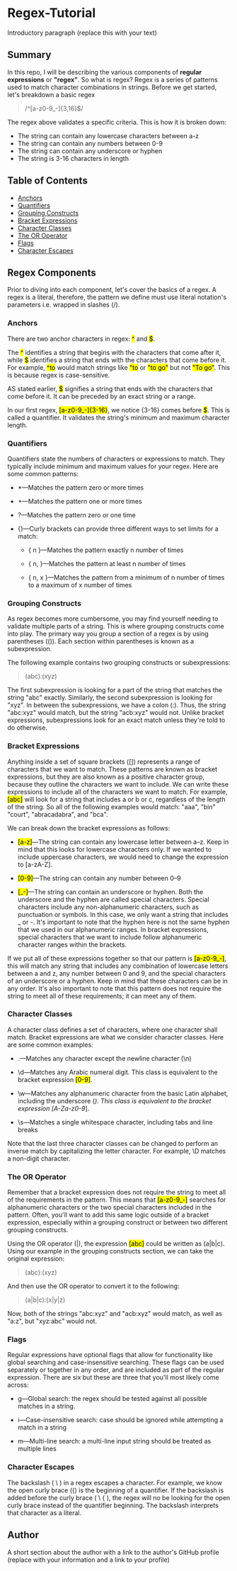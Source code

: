 # Regex-Tutorial

Introductory paragraph (replace this with your text)

## Summary

In this repo, I will be describing the various components of **regular expressions** or **"regex"**. So what is regex? Regex is a series of patterns used to match character combinations in strings. Before we get started, let's breakdown a basic regex

> /^[a-z0-9_-]{3,16}$/

The regex above validates a specific criteria. This is how it is broken down:

- The string can contain any lowercase characters between a-z
- The string can contain any numbers between 0-9
- The string can contain any underscore or hyphen
- The string is 3-16 characters in length

## Table of Contents

- [Anchors](#anchors)
- [Quantifiers](#quantifiers)
- [Grouping Constructs](#grouping-constructs)
- [Bracket Expressions](#bracket-expressions)
- [Character Classes](#character-classes)
- [The OR Operator](#the-or-operator)
- [Flags](#flags)
- [Character Escapes](#character-escapes)

## Regex Components

Prior to diving into each component, let's cover the basics of a regex. A regex is a literal, therefore, the pattern we define must use literal notation's parameters i.e. wrapped in slashes (/).

### Anchors

There are two anchor characters in regex: <mark>^</mark> and <mark>$</mark>.

The <mark>^</mark> identifies a string that begins with the characters that come after it, while <mark>$</mark> identifies a string that ends with the characters that come before it. For example, <mark>^to</mark> would match strings like <mark>"to</mark> or <mark>"to go"</mark> but not <mark>"To go"</mark>. This is because regex is case-sensitive.

AS stated earlier, <mark>$</mark> signifies a string that ends with the characters that come before it. It can be preceded by an exact string or a range.

In our first regex, <mark>[a-z0-9_-]{3-16}</mark>, we notice {3-16} comes before <mark>$</mark>. This is called a quantifier. It validates the string's minimum and maximum character length.

### Quantifiers

Quantifiers state the numbers of characters or expressions to match. They typically include minimum and maximum values for your regex. Here are some common patterns:

- \*—Matches the pattern zero or more times

- +—Matches the pattern one or more times

- ?—Matches the pattern zero or one time

- {}—Curly brackets can provide three different ways to set limits for a match:

  - { n }—Matches the pattern exactly n number of times

  - { n, }—Matches the pattern at least n number of times

  - { n, x }—Matches the pattern from a minimum of n number of times to a maximum of x number of times

### Grouping Constructs

As regex becomes more cumbersome, you may find yourself needing to validate multiple parts of a string. This is where grouping constructs come into play. The primary way you group a section of a regex is by using parentheses (()). Each section within parentheses is known as a subexpression.

The following example contains two grouping constructs or subexpressions:

> (abc):(xyz)

The first subexpression is looking for a part of the string that matches the string "abc" exactly. Similarly, the second subexpression is looking for "xyz". In between the subexpressions, we have a colon (:). Thus, the string "abc:xyz" would match, but the string "acb:xyz" would not. Unlike bracket expressions, subexpressions look for an exact match unless they're told to do otherwise.

### Bracket Expressions

Anything inside a set of square brackets ([]) represents a range of characters that we want to match. These patterns are known as bracket expressions, but they are also known as a positive character group, because they outline the characters we want to include. We can write these expressions to include all of the characters we want to match. For example, <mark>[abc]</mark> will look for a string that includes a or b or c, regardless of the length of the string. So all of the following examples would match: "aaa", "bin" "court", "abracadabra", and "bca".

We can break down the bracket expressions as follows:

- <mark>[a-z]</mark>—The string can contain any lowercase letter between a–z. Keep in mind that this looks for lowercase characters only. If we wanted to include uppercase characters, we would need to change the expression to [a-zA-Z].

- <mark>[0-9]</mark>—The string can contain any number between 0–9

- <mark>[_-]</mark>—The string can contain an underscore or hyphen. Both the underscore and the hyphen are called special characters. Special characters include any non-alphanumeric characters, such as punctuation or symbols. In this case, we only want a string that includes \_ or -. It's important to note that the hyphen here is not the same hyphen that we used in our alphanumeric ranges. In bracket expressions, special characters that we want to include follow alphanumeric character ranges within the brackets.

If we put all of these expressions together so that our pattern is <mark>[a-z0-9_-]</mark>, this will match any string that includes any combination of lowercase letters between a and z, any number between 0 and 9, and the special characters of an underscore or a hyphen. Keep in mind that these characters can be in any order. It's also important to note that this pattern does not require the string to meet all of these requirements; it can meet any of them.

### Character Classes

A character class defines a set of characters, where one character shall match. Bracket expressions are what we consider character classes. Here are some common examples:

- .—Matches any character except the newline character (\n)

- \d—Matches any Arabic numeral digit. This class is equivalent to the bracket expression <mark>[0-9]</mark>.

- \w—Matches any alphanumeric character from the basic Latin alphabet, including the underscore (_). This class is equivalent to the bracket expression [A-Za-z0-9_].

- \s—Matches a single whitespace character, including tabs and line breaks

Note that the last three character classes can be changed to perform an inverse match by capitalizing the letter character. For example, \D matches a non-digit character.

### The OR Operator

Remember that a bracket expression does not require the string to meet all of the requirements in the pattern. This means that <mark>[a-z0-9_-]</mark> searches for alphanumeric characters or the two special characters included in the pattern. Often, you'll want to add this same logic outside of a bracket expression, especially within a grouping construct or between two different grouping constructs.

Using the OR operator (|), the expression <mark>[abc]</mark> could be written as (a|b|c). Using our example in the grouping constructs section, we can take the original expression:

> (abc):(xyz)

And then use the OR operator to convert it to the following:

> (a|b|c):(x|y|z)

Now, both of the strings "abc:xyz" and "acb:xyz" would match, as well as "a:z", but "xyz:abc" would not.

### Flags

Regular expressions have optional flags that allow for functionality like global searching and case-insensitive searching. These flags can be used separately or together in any order, and are included as part of the regular expression. There are six but these are three that you'll most likely come across:

- g—Global search: the regex should be tested against all possible matches in a string.

- i—Case-insensitive search: case should be ignored while attempting a match in a string

- m—Multi-line search: a multi-line input string should be treated as multiple lines

### Character Escapes

The backslash ( \ ) in a regex escapes a character. For example, we know the open curly brace ({) is the beginning of a quantifier. If the backslash is added before the curly brace ( \ { ), the regex will no be looking for the open curly brace instead of the quantifier beginning. The backslash interprets that character as a literal.

## Author

A short section about the author with a link to the author's GitHub profile (replace with your information and a link to your profile)
